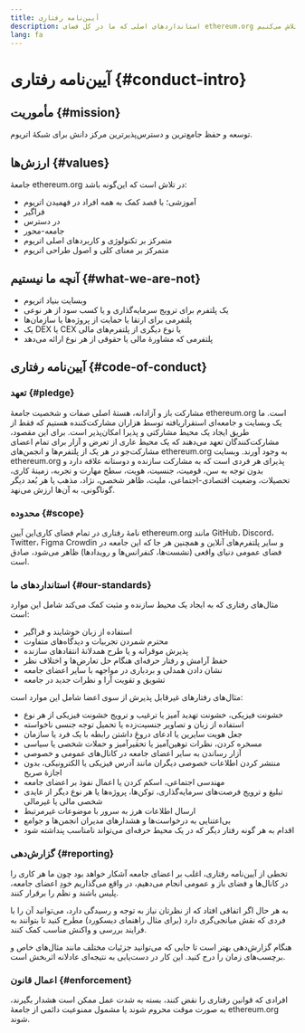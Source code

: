 ```yaml
---
title: آیین‌نامه رفتاری
description: استانداردهای اصلی که ما در کل فضای ethereum.org برای آن‌ها تلاش می‌کنیم.
lang: fa
---
```


# آیین‌نامه رفتاری {#conduct-intro}

## مأموریت {#mission}

توسعه و حفظ جامع‌ترین و دسترس‌پذیرترین مرکز دانش برای شبکۀ اتریوم.

## ارزش‌ها {#values}

جامعۀ ethereum.org در تلاش است که این‌گونه باشد:

- آموزشی؛ با قصد کمک به همه افراد در فهمیدن اتریوم
- فراگیر
- در دسترس
- جامعه-محور
- متمرکز بر تکنولوژی و کاربردهای اصلی اتریوم
- متمرکز بر معنای کلی و اصول طراحی اتریوم

## آنچه ما نیستیم {#what-we-are-not}

- وبسایت بنیاد اتریوم
- یک پلتفرم برای ترویج سرمایه‌گذاری و یا کسب سود از هر نوعی
- پلتفرمی برای ارتقا یا حمایت از پروژه‌ها یا سازمان‌ها
- یک DEX یا CEX یا نوع دیگری از پلتفرم‌های مالی
- پلتفرمی که مشاورۀ مالی یا حقوقی از هر نوع ارائه می‌دهد

## آیین‌نامه رفتاری {#code-of-conduct}

### تعهد {#pledge}

مشارکت باز و آزادانه، هستۀ اصلی صفات و شخصیت جامعۀ ethereum.org است. ما یک وبسایت و جامعه‌ای استقراریافته توسط هزاران مشارکت‌کننده هستیم که فقط از طریق ایجاد یک محیط مشارکتی و پذیرا امکان‌پذیر است. برای این مقصود، مشارکت‌کنندگان تعهد می‌دهند که یک محیط عاری از تعرض و آزار برای تمام اعضای مشارکت‌جو در هر یک از پلتفرم‌ها و انجمن‌های ethereum.org به وجود آورند. وبسایت ethereum.org پذیرای هر فردی است که به مشارکت سازنده و دوستانه علاقه دارد و بدون توجه به سن، قومیت، جنسیت، هویت، سطح مهارت و تجربه، زمینۀ کاری، تحصیلات، وضعیت اقتصادی-اجتماعی، ملیت، ظاهر شخصی، نژاد، مذهب یا هر بُعد دیگر گوناگونی، به آن‌ها ارزش می‌نهد.

### محدوده {#scope}

این آیین‎‌نامۀ رفتاری در تمام فضای کاری ethereum.org مانند GitHub، Discord، Twitter، Figma Crowdin و سایر پلتفرم‌های آنلاین و همچنین هر جا که این جامعه در فضای عمومی دنیای واقعی (نشست‌ها، کنفرانس‌ها و رویدادها) ظاهر می‌شود، صادق است.

### استانداردهای ما {#our-standards}

مثال‌های رفتاری که به ایجاد یک محیط سازنده و مثبت کمک می‌کند شامل این موارد است:

- استفاده از زبان خوشایند و فراگیر
- محترم شمردن تجربیات و دیدگاه‌های متفاوت
- پذیرش موقرانه و یا طرح همدلانۀ انتقاد‌های سازنده
- حفظ آرامش و رفتار حرفه‌ای هنگام حل تعارض‌ها و اختلاف نظر
- نشان دادن همدلی و بردباری در مواجهه با سایر اعضای جامعه
- تشویق و تقویت آرا و نظرات جدید در جامعه

مثال‌های رفتارهای غیرقابل پذیرش از سوی اعضا شامل این موارد است:

- خشونت فیزیکی، خشونت تهدید آمیز یا ترغیب و ترویج خشونت فیزیکی از هر نوع
- استفاده از زبان و تصاویر جنسیت‌زده یا تحمیل توجه جنسی ناخواسته
- جعل هویت سایرین یا ادعای دروغِ داشتن رابطه با یک فرد یا سازمان
- مسخره کردن، نظرات توهین‌آمیز یا تحقیرآمیز و حملات شخصی یا سیاسی
- آزار رساندن به سایر اعضای جامعه در کانال‌های عمومی و خصوصی
- منتشر کردن اطلاعات خصوصی دیگران مانند آدرس فیزیکی یا الکترونیکی، بدون اجازۀ صریح
- مهندسی اجتماعی، اسکم کردن یا اعمال نفوذ بر اعضای جامعه
- تبلیغ و ترویج فرصت‌های سرمایه‌گذاری‌، توکن‌ها، پروژه‌ها یا هر نوع دیگر از عایدی شخصی مالی یا غیرمالی
- ارسال اطلاعات هرز به سرور با موضوعات غیرمرتبط
- بی‌اعتنایی به درخواست‌ها و هشدارهای مدیران انجمن‌ها و جوامع
- اقدام به هر گونه رفتار دیگر که در یک محیط حرفه‌ای می‌تواند نامناسب پنداشته شود

### گزارش‌دهی {#reporting}

تخطی از آیین‌نامه رفتاری، اغلب بر اعضای جامعه آشکار خواهد بود چون ما هر کاری را در کانال‌ها و فضای باز و عمومی انجام می‌دهیم، در واقع می‌گذاریم خودِ اعضای جامعه، پلیس باشند و نظم را برقرار کنند.

به هر حال اگر اتفاقی افتاد که از نظرتان نیاز به توجه و رسیدگی دارد، می‌توانید آن را با فردی که نقش میانجی‌گری دارد (برای مثال راهنمای دیسکورد) مطرح کنید تا بتوانند به فرایند بررسی و واکنش مناسب کمک کنند.

هنگام گزارش‌دهی بهتر است تا جایی که می‌توانید جزئیات مختلف مانند مثال‌های خاص و برچسب‌های زمان را درج کنید. این کار در دست‌یابی به نتیجه‌ای عادلانه اثربخش است.

### اعمال قانون {#enforcement}

افرادی که قوانین رفتاری را نقض کنند، بسته به شدت عمل ممکن است هشدار بگیرند، به صورت موقت محروم شوند یا مشمول ممنوعیت دائمی از جامعۀ ethereum.org شوند.
